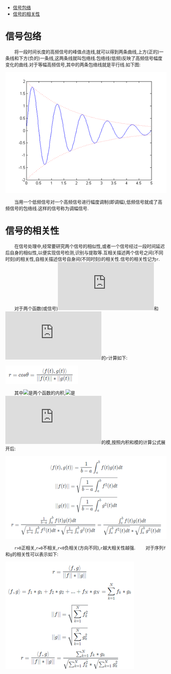 - [信号包络](#)
- [信号的相关性](#)

# 信号包络
&emsp;&emsp;将一段时间长度的高频信号的峰值点连线,就可以得到两条曲线,上方(正的)一条线和下方(负的)一条线,这两条线就叫包络线.包络线(低频)反映了高频信号幅度变化的曲线.对于等幅高频信号,其中的两条包络线就是平行线.如下图:

![信号包络](https://github.com/gaosiyan/Signals-and-Systems/blob/master/image/Signals-and-Systems001.png?raw=true?raw=true) 

&emsp;&emsp;当用一个低频信号对一个高频信号进行幅度调制(即调幅),低频信号就成了高频信号的包络线.这样的信号称为调幅信号.

# 信号的相关性
&emsp;&emsp;在信号处理中,经常要研究两个信号的相似性,或者一个信号经过一段时间延迟后自身的相似性,以便实现信号检测,识别与提取等.互相关描述两个信号之间(不同时刻)的相关性,自相关描述信号自身间(不同时刻)的相关性.信号的相关性记为`r`.
&emsp;&emsp;对于两个函数(或信号)![](http://latex.codecogs.com/gif.latex?f(t))和![](http://latex.codecogs.com/gif.latex?g(t))的`r`计算如下:

![r计算](https://github.com/gaosiyan/Signals-and-Systems/blob/master/image/Signals-and-Systems002.png?raw=true?raw=true) 

&emsp;&emsp;其中![](http://latex.codecogs.com/gif.latex?<f(t),g(t)>)是两个函数的内积,![](http://latex.codecogs.com/gif.latex?||f(t)||)是![](http://latex.codecogs.com/gif.latex?f(t))的模,按照内积和模的计算公式展开后:

![r计算](https://github.com/gaosiyan/Signals-and-Systems/blob/master/image/Signals-and-Systems003.png?raw=true?raw=true) 

&emsp;&emsp;`r>0`正相关,`r=0`不相关,`r<0`负相关(方向不同),`r`越大相关性越强.
&emsp;&emsp;对于序列`f`和`g`的相关性可以表示如下:

![r计算](https://github.com/gaosiyan/Signals-and-Systems/blob/master/image/Signals-and-Systems004.png?raw=true?raw=true) 
